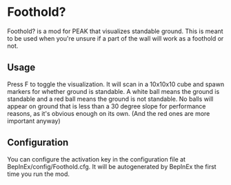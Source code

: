 # Foothold?
Foothold? is a mod for PEAK that visualizes standable ground. This is meant to be used when you're unsure if a part of the wall will work as a foothold or not.

## Usage
Press F to toggle the visualization. It will scan in a 10x10x10 cube and spawn markers for whether ground is standable. A white ball means the ground is standable and a red ball means the ground is not standable. No balls will appear on ground that is less than a 30 degree slope for performance reasons, as it's obvious enough on its own. (And the red ones are more important anyway)

## Configuration
You can configure the activation key in the configuration file at BepInEx/config/Foothold.cfg. It will be autogenerated by BepInEx the first time you run the mod.